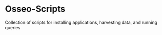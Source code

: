 Osseo-Scripts
=============

Collection of scripts for installing applications, harvesting data, and running queries